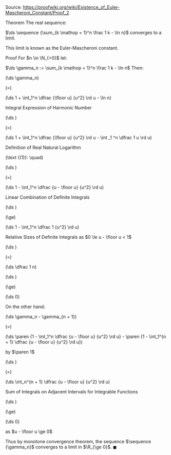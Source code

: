 # 

Source: https://proofwiki.org/wiki/Existence_of_Euler-Mascheroni_Constant/Proof_2

Theorem
The real sequence:

$\ds \sequence {\sum_{k \mathop = 1}^n \frac 1 k - \ln n}$
converges to a limit.

This limit is known as the Euler-Mascheroni constant.


Proof
For $n \in \N_{>0}$ let:

$\ds \gamma_n := \sum_{k \mathop = 1}^n \frac 1 k - \ln n$
Then:














\(\ds \gamma_n\)

\(=\)







\(\ds 1 + \int_1^n \dfrac {\floor u} {u^2} \rd u - \ln n\)





Integral Expression of Harmonic Number














\(\ds \)

\(=\)







\(\ds 1 + \int_1^n \dfrac {\floor u} {u^2} \rd u - \int _1 ^n \dfrac 1 u \rd u\)





Definition of Real Natural Logarithm




\(\text {(1)}: \quad\)









\(\ds \)

\(=\)







\(\ds 1 - \int_1^n \dfrac {u - \floor u} {u^2} \rd u\)





Linear Combination of Definite Integrals














\(\ds \)

\(\ge\)







\(\ds 1 - \int_1^n \dfrac 1 {u^2} \rd u\)





Relative Sizes of Definite Integrals as $0 \le u - \floor u < 1$














\(\ds \)

\(=\)







\(\ds \dfrac 1 n\)




















\(\ds \)

\(\ge\)







\(\ds 0\)









On the other hand:














\(\ds \gamma_n - \gamma_{n + 1}\)

\(=\)







\(\ds \paren {1 - \int_1^n \dfrac {u - \floor u} {u^2} \rd u} - \paren {1 - \int_1^{n + 1} \dfrac {u - \floor u} {u^2} \rd u}\)





by $\paren 1$














\(\ds \)

\(=\)







\(\ds \int_n^{n + 1} \dfrac {u - \floor u} {u^2} \rd u\)





Sum of Integrals on Adjacent Intervals for Integrable Functions














\(\ds \)

\(\ge\)







\(\ds 0\)





as $u - \floor u \ge 0$



Thus by monotone convergence theorem, the sequence $\sequence {\gamma_n}$ converges to a limit in $\R_{\ge 0}$.
$\blacksquare$





